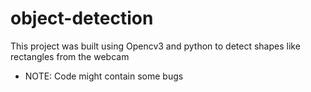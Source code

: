# object-detection
This project was built using Opencv3 and python to detect shapes like rectangles from the webcam
* NOTE: Code might contain some bugs
